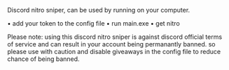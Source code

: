 Discord nitro sniper, can be used by running on your computer.

• add your token to the config file
• run main.exe
• get nitro 


Please note: using this discord nitro sniper is against discord official terms of service and can result in your account being permanantly banned. so please use with caution and disable giveaways in the config file to reduce chance of being banned.
